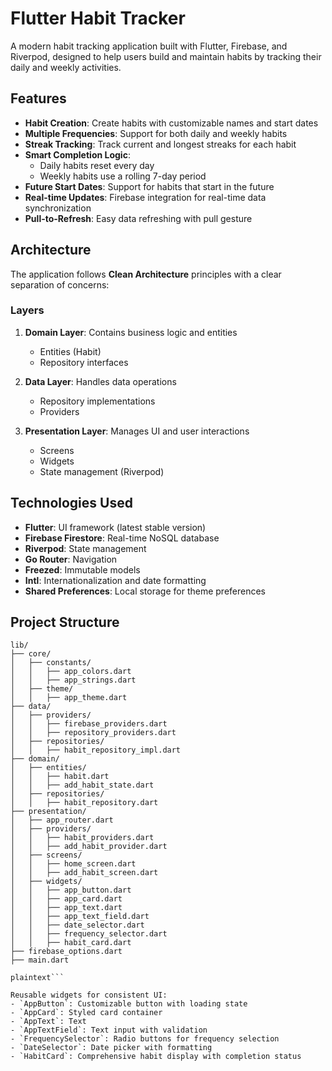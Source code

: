 # Flutter Habit Tracker

A modern habit tracking application built with Flutter, Firebase, and Riverpod, designed to help users build and maintain habits by tracking their daily and weekly activities.

## Features

- **Habit Creation**: Create habits with customizable names and start dates
- **Multiple Frequencies**: Support for both daily and weekly habits
- **Streak Tracking**: Track current and longest streaks for each habit
- **Smart Completion Logic**:
    - Daily habits reset every day
    - Weekly habits use a rolling 7-day period
- **Future Start Dates**: Support for habits that start in the future
- **Real-time Updates**: Firebase integration for real-time data synchronization
- **Pull-to-Refresh**: Easy data refreshing with pull gesture

## Architecture

The application follows **Clean Architecture** principles with a clear separation of concerns:

### Layers

1. **Domain Layer**: Contains business logic and entities
    - Entities (Habit)
    - Repository interfaces

2. **Data Layer**: Handles data operations
    - Repository implementations
    - Providers

3. **Presentation Layer**: Manages UI and user interactions
    - Screens
    - Widgets
    - State management (Riverpod)

## Technologies Used

- **Flutter**: UI framework (latest stable version)
- **Firebase Firestore**: Real-time NoSQL database
- **Riverpod**: State management
- **Go Router**: Navigation
- **Freezed**: Immutable models
- **Intl**: Internationalization and date formatting
- **Shared Preferences**: Local storage for theme preferences

## Project Structure

```plaintext
lib/
├── core/
│   ├── constants/
│   │   ├── app_colors.dart
│   │   ├── app_strings.dart
│   ├── theme/
│   │   ├── app_theme.dart
├── data/
│   ├── providers/
│   │   ├── firebase_providers.dart
│   │   ├── repository_providers.dart
│   ├── repositories/
│   │   ├── habit_repository_impl.dart
├── domain/
│   ├── entities/
│   │   ├── habit.dart
│   │   ├── add_habit_state.dart
│   ├── repositories/
│   │   ├── habit_repository.dart
├── presentation/
│   ├── app_router.dart
│   ├── providers/
│   │   ├── habit_providers.dart
│   │   ├── add_habit_provider.dart
│   ├── screens/
│   │   ├── home_screen.dart
│   │   ├── add_habit_screen.dart
│   ├── widgets/
│   │   ├── app_button.dart
│   │   ├── app_card.dart
│   │   ├── app_text.dart
│   │   ├── app_text_field.dart
│   │   ├── date_selector.dart
│   │   ├── frequency_selector.dart
│   │   ├── habit_card.dart
├── firebase_options.dart
├── main.dart

plaintext```

Reusable widgets for consistent UI:
- `AppButton`: Customizable button with loading state
- `AppCard`: Styled card container
- `AppText`: Text
- `AppTextField`: Text input with validation
- `FrequencySelector`: Radio buttons for frequency selection
- `DateSelector`: Date picker with formatting
- `HabitCard`: Comprehensive habit display with completion status
